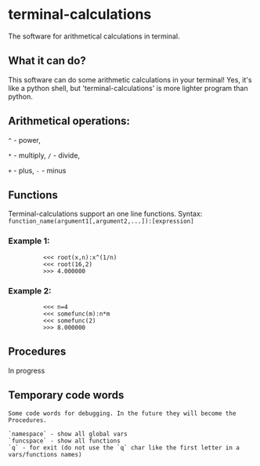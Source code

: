# terminal-calculations
The software for arithmetical calculations in terminal.

## What it can do?

This software can do some arithmetic calculations in your terminal! Yes, it's like a python shell, but 'terminal-calculations' is
more lighter program than python.

## Arithmetical operations:

  `^` - power,  
  
  `*` - multiply,   `/` - divide,
  
  `+` - plus,       `-` - minus

## Functions

Terminal-calculations support an one line functions. 
Syntax: `function_name(argument1[,argument2,...]):[expression]`

### Example 1: 
              <<< root(x,n):x^(1/n)
              <<< root(16,2)
              >>> 4.000000
              
### Example 2:  
              <<< n=4
              <<< somefunc(m):n*m
              <<< somefunc(2)
              >>> 8.000000
              
## Procedures

In progress

## Temporary code words

	Some code words for debugging. In the future they will become the Procedures.
	
	`namespace` - show all global vars
	`funcspace` - show all functions
	`q` - for exit (do not use the `q` char like the first letter in a vars/functions names)


